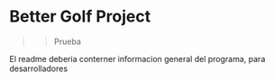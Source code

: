 # Better Golf Project
>> Prueba 



El readme deberia conterner informacion general del programa, para desarrolladores